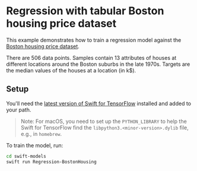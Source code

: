# Regression with tabular Boston housing price dataset

This example demonstrates how to train a regression model against the [Boston 
housing price dataset](https://archive.ics.uci.edu/ml/machine-learning-databases/housing/).

There are 506 data points. Samples contain 13 attributes of houses at different 
locations around the Boston suburbs in the late 1970s. Targets are the median 
values of the houses at a location (in k$).

## Setup

You'll need the [latest version of Swift for
TensorFlow](https://github.com/tensorflow/swift/blob/main/Installation.md)
installed and added to your path.

> Note: For macOS, you need to set up the `PYTHON_LIBRARY` to help the Swift for
> TensorFlow find the `libpython3.<minor-version>.dylib` file, e.g., in
> `homebrew`.

To train the model, run:

```sh
cd swift-models
swift run Regression-BostonHousing
```
